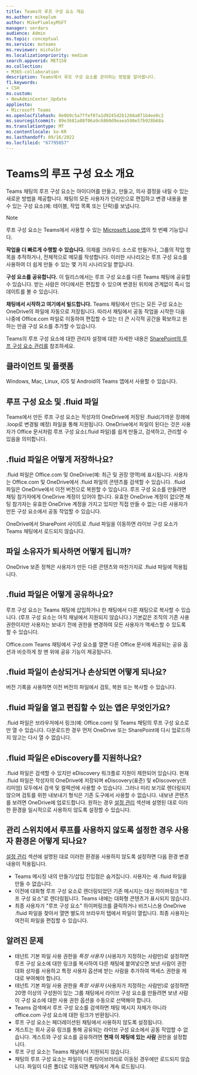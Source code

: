 ```yaml
---
title: Teams의 루프 구성 요소 개요
ms.author: mikeplum
author: MikePlumleyMSFT
manager: serdars
audience: Admin
ms.topic: conceptual
ms.service: msteams
ms.reviewer: michalbr
ms.localizationpriority: medium
search.appverid: MET150
ms.collection:
- M365-collaboration
description: Teams에서 루프 구성 요소를 관리하는 방법을 알아봅니다.
f1.keywords:
- CSH
ms.custom:
- NewAdminCenter_Update
appliesto:
- Microsoft Teams
ms.openlocfilehash: 0e0b9c5a7ffef07a1d9245d2b1266a071b4ee0c2
ms.sourcegitcommit: 89e3681a88f06a9c6860d9eaea598e57b928b68a
ms.translationtype: MT
ms.contentlocale: ko-KR
ms.lasthandoff: 09/16/2022
ms.locfileid: "67795057"
---
```

# <a name="overview-of-loop-components-in-teams"></a>Teams의 루프 구성 요소 개요

Teams 채팅의 루프 구성 요소는 아이디어를 만들고, 만들고, 의사 결정을 내릴 수 있는 새로운 방법을 제공합니다. 채팅의 모든 사용자가 인라인으로 편집하고 변경 내용을 볼 수 있는 구성 요소(예: 테이블, 작업 목록 또는 단락)를 보냅니다. 

> [!Note]
> 루프 구성 요소는 Teams에서 사용할 수 있는 [Microsoft Loop 앱](https://www.microsoft.com/en-us/microsoft-loop)의 첫 번째 기능입니다. 

**작업을 더 빠르게 수행할 수 있습니다.** 의제를 크라우드 소스로 만들거나, 그룹의 작업 항목을 추적하거나, 전체적으로 메모를 작성합니다. 이러한 시나리오는 루프 구성 요소를 사용하여 더 쉽게 만들 수 있는 몇 가지 시나리오일 뿐입니다.

**구성 요소를 공유합니다.** 이 릴리스에서는 루프 구성 요소를 다른 Teams 채팅에 공유할 수 있습니다. 받는 사람은 어디에서든 편집할 수 있으며 변경된 위치에 관계없이 즉시 업데이트를 볼 수 있습니다.

**채팅에서 시작하고 여기에서 빌드합니다.** Teams 채팅에서 만드는 모든 구성 요소는 OneDrive의 파일에 자동으로 저장됩니다. 따라서 채팅에서 공동 작업을 시작한 다음 나중에 Office.com 파일로 이동하여 편집할 수 있는 더 큰 시각적 공간을 확보하고 원하는 만큼 구성 요소를 추가할 수 있습니다.

Teams의 루프 구성 요소에 대한 관리자 설정에 대한 자세한 내용은 [SharePoint의 루프 구성 요소 관리를](/sharepoint/manage-loop-components) 참조하세요.

## <a name="clients-and-platforms"></a>클라이언트 및 플랫폼

Windows, Mac, Linux, iOS 및 Android의 Teams 앱에서 사용할 수 있습니다.

## <a name="loop-components-and-fluid-files"></a>루프 구성 요소 및 .fluid 파일

Teams에서 만든 루프 구성 요소는 작성자의 OneDrive에 저장된 .fluid(가까운 장래에 .loop로 변경될 예정) 파일을 통해 지원됩니다. OneDrive에서 파일이 된다는 것은 사용자가 Office 문서처럼 루프 구성 요소(.fluid 파일)를 쉽게 만들고, 검색하고, 관리할 수 있음을 의미합니다. 

## <a name="how-are-fluid-files-stored"></a>.fluid 파일은 어떻게 저장하나요?

.fluid 파일은 Office.com 및 OneDrive(예: 최근 및 권장 영역)에 표시됩니다. 사용자는 Office.com 및 OneDrive에서 .fluid 파일의 콘텐츠를 검색할 수 있습니다. .fluid 파일은 OneDrive에서 이전 버전으로 복원할 수 있습니다. 루프 구성 요소를 만들려면 채팅 참가자에게 OneDrive 계정이 있어야 합니다. 유효한 OneDrive 계정이 없으면 채팅 참가자는 유효한 OneDrive 계정을 가지고 있지만 직접 만들 수 없는 다른 사용자가 만든 구성 요소에서 공동 작업할 수 있습니다. 

OneDrive에서 SharePoint 사이트로 .fluid 파일을 이동하면 라이브 구성 요소가 Teams 채팅에서 로드되지 않습니다.

## <a name="what-happens-if-the-owner-of-the-file-leaves-the-company"></a>파일 소유자가 퇴사하면 어떻게 됩니까?

OneDrive 보존 정책은 사용자가 만든 다른 콘텐츠와 마찬가지로 .fluid 파일에 적용됩니다.

## <a name="how-are-fluid-files-shared"></a>.fluid 파일은 어떻게 공유하나요?

루프 구성 요소는 Teams 채팅에 삽입하거나 한 채팅에서 다른 채팅으로 복사할 수 있습니다. (루프 구성 요소는 아직 채널에서 지원되지 않습니다.) 기본값은 조직의 기존 사용 권한이지만 사용자는 보내기 전에 권한을 변경하여 모든 사용자가 액세스할 수 있도록 할 수 있습니다.

Office.com Teams 채팅에서 구성 요소를 열면 다른 Office 문서에 제공되는 공유 옵션과 비슷하게 창 맨 위에 공유 기능이 제공됩니다.

## <a name="what-if-a-fluid-file-becomes-corrupted-or-damaged"></a>.fluid 파일이 손상되거나 손상되면 어떻게 되나요?

버전 기록을 사용하면 이전 버전의 파일에서 검토, 복원 또는 복사할 수 있습니다.

## <a name="what-apps-can-open-and-edit-fluid-files"></a>.fluid 파일을 열고 편집할 수 있는 앱은 무엇인가요?

.fluid 파일은 브라우저에서 링크(예: Office.com) 및 Teams 채팅의 루프 구성 요소로만 열 수 있습니다. 다운로드한 경우 먼저 OneDrive 또는 SharePoint에 다시 업로드하지 않고는 다시 열 수 없습니다.

## <a name="does-fluid-files-support-ediscovery"></a>.fluid 파일은 eDiscovery를 지원하나요?

.fluid 파일은 검색할 수 있지만 eDiscovery 워크플로 지원이 제한되어 있습니다. 현재 .fluid 파일은 작성자의 OneDrive에 저장되며 eDiscovery(표준) 및 eDiscovery(프리미엄) 모두에서 검색 및 컬렉션에 사용할 수 있습니다. 그러나 미리 보기로 렌더링되지 않으며 검토를 위한 내보내기 형식은 기존 도구에서 사용할 수 없습니다. 내보낸 콘텐츠를 보려면 OneDrive에 업로드합니다. 원하는 경우 [설정 관리](/sharepoint/manage-loop-components#settings-management) 섹션에 설명된 대로 이러한 환경을 일시적으로 사용하지 않도록 설정할 수 있습니다.

## <a name="if-loop-is-disabled-from-the-admin-switch-what-will-the-user-experience-be"></a>관리 스위치에서 루프를 사용하지 않도록 설정한 경우 사용자 환경은 어떻게 되나요?

[설정 관리](/sharepoint/manage-loop-components#settings-management) 섹션에 설명된 대로 이러한 환경을 사용하지 않도록 설정하면 다음 환경 변경 내용이 적용됩니다.

- Teams 메시징 내의 만들기/삽입 진입점은 숨겨집니다. 사용자는 새 .fluid 파일을 만들 수 없습니다.
- 이전에 대화형 루프 구성 요소로 렌더링되었던 기존 메시지는 대신 하이퍼링크 "루프 구성 요소"로 렌더링됩니다. Teams 내에는 대화형 콘텐츠가 표시되지 않습니다.
- 최종 사용자가 "루프 구성 요소" 하이퍼링크를 클릭하거나 비즈니스용 OneDrive .fluid 파일을 찾아서 열면 별도의 브라우저 탭에서 파일이 열립니다. 최종 사용자는 여전히 파일을 편집할 수 있습니다.

## <a name="known-issues"></a>알려진 문제

- 테넌트 기본 파일 사용 권한을 *특정 사용자* (사용자가 지정하는 사람만)로 설정하면 루프 구성 요소에 대한 링크를 복사하여 다른 채팅에 붙여넣으면 보낸 사람이 권한 대화 상자를 사용하고 특정 사용자 옵션에 받는 사람을 추가하여 액세스 권한을 제대로 부여해야 합니다.
- 테넌트 기본 파일 사용 권한을 *특정 사용자* (사용자가 지정하는 사람만)로 설정하면 20명 이상의 구성원이 있는 그룹 채팅에서 라이브 구성 요소를 만들려면 보낸 사람이 구성 요소에 대한 사용 권한 옵션을 수동으로 선택해야 합니다.
- Teams 검색에서 루프 구성 요소를 검색하면 채팅 메시지 자체가 아니라 office.com 구성 요소에 대한 링크가 반환됩니다.
- 루프 구성 요소는 페더레이션된 채팅에서 사용하지 않도록 설정됩니다.
- 게스트는 회사 공유 링크를 통해 공유되는 라이브 구성 요소에서 공동 작업할 수 없습니다. 게스트와 구성 요소를 공유하려면 **현재 이 채팅에 있는 사람** 권한을 설정합니다.
- 루프 구성 요소는 Teams 채널에서 지원되지 않습니다.
- 채팅의 루프 구성 요소는 파일이 다른 라이브러리로 이동된 경우에만 로드되지 않습니다. 파일이 다른 폴더로 이동되면 채팅에서 계속 로드됩니다.
